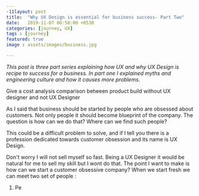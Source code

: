 ```yaml
---
-11layout: post
title:  "Why UX Design is essential for business success- Part Two"
date:   2019-11-07 06:50:00 +0530
categories: [journey, UX]
tags : [journey]
featured: true
image : assets/images/business.jpg

---
```


*This post is three part series explaining how UX and why UX Design is recipe to success for a business. In part one I explained myths and engineering culture and how it causes more problems*.



Give a cost analysis comparison between product build without UX designer and not UX Designer



As I said that business should be started by people who are obsessed about customers.  Not only people it should become blueprint of the company.  The question is how can we do that?  Where can we find such people?  

This could be a difficult problem to solve, and if I tell you there is a profession dedicated towards customer obsession and its name is UX Design.

Don't worry I will not sell myself so fast.  Being a UX Designer it would be natural for me to sell my skill but I wont do that. The point I want to make is how can we start a customer obsessive company?  When we start fresh we can meet two set of people :

1. Pe